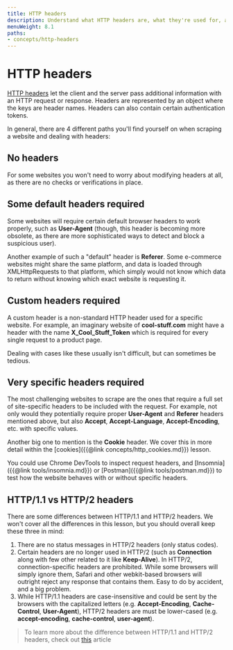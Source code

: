 ```yaml
---
title: HTTP headers
description: Understand what HTTP headers are, what they're used for, and three of the biggest differences between HTTP/1.1 and HTTP/2 headers.
menuWeight: 8.1
paths:
- concepts/http-headers
---
```


# [](#headers) HTTP headers

[HTTP headers](https://developer.mozilla.org/en-US/docs/Web/HTTP/Headers) let the client and the server pass additional information with an HTTP request or response. Headers are represented by an object where the keys are header names. Headers can also contain certain authentication tokens.

In general, there are 4 different paths you'll find yourself on when scraping a website and dealing with headers:

## [](#no-headers) No headers

For some websites you won't need to worry about modifying headers at all, as there are no checks or verifications in place.

## [](#needs-default-headers) Some default headers required

Some websites will require certain default browser headers to work properly, such as **User-Agent** (though, this header is becoming more obsolete, as there are more sophisticated ways to detect and block a suspicious user).

Another example of such a "default" header is **Referer**. Some e-commerce websites might share the same platform, and data is loaded through XMLHttpRequests to that platform, which simply would not know which data to return without knowing which exact website is requesting it.

## [](#needs-custom-headers) Custom headers required

A custom header is a non-standard HTTP header used for a specific website. For example, an imaginary website of **cool-stuff.com** might have a header with the name **X_Cool_Stuff_Token** which is required for every single request to a product page.

Dealing with cases like these usually isn't difficult, but can sometimes be tedious.

## [](#needs-specific-headers) Very specific headers required

The most challenging websites to scrape are the ones that require a full set of site-specific headers to be included with the request. For example, not only would they potentially require proper **User-Agent** and **Referer** headers mentioned above, but also **Accept**, **Accept-Language**, **Accept-Encoding**, etc. with specific values.

Another big one to mention is the **Cookie** header. We cover this in more detail within the [cookies]({{@link concepts/http_cookies.md}}) lesson.

You could use Chrome DevTools to inspect request headers, and [Insomnia]({{@link tools/insomnia.md}}) or [Postman]({{@link tools/postman.md}}) to test how the website behaves with or without specific headers.

## [](#http1-vs-http2) HTTP/1.1 vs HTTP/2 headers

There are some differences between HTTP/1.1 and HTTP/2 headers. We won't cover all the differences in this lesson, but you should overall keep these three in mind:

1. There are no status messages in HTTP/2 headers (only status codes).
2. Certain headers are no longer used in HTTP/2 (such as **Connection** along with few other related to it like **Keep-Alive**). In HTTP/2, connection-specific headers are prohibited. While some browsers will simply ignore them, Safari and other webkit-based browsers will outright reject any response that contains them. Easy to do by accident, and a big problem.
3. While HTTP/1.1 headers are case-insensitive and could be sent by the browsers with the capitalized letters (e.g. **Accept-Encoding**, **Cache-Control**, **User-Agent**), HTTP/2 headers are must be lower-cased (e.g. **accept-encoding**, **cache-control**, **user-agent**).

> To learn more about the difference between HTTP/1.1 and HTTP/2 headers, check out [this](https://httptoolkit.tech/blog/translating-http-2-into-http-1/) article
